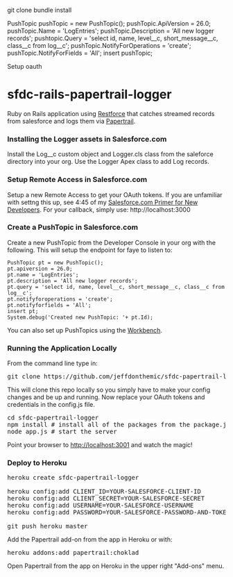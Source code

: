 
git clone
bundle install

PushTopic pushTopic = new PushTopic();
pushTopic.ApiVersion = 26.0;
pushTopic.Name = 'LogEntries';
pushTopic.Description = 'All new logger records';
pushtopic.Query = 'select id, name, level__c, short_message__c, class__c from log__c';
pushTopic.NotifyForOperations = 'create';
pushTopic.NotifyForFields = 'All';
insert pushTopic;

Setup oauth


# sfdc-rails-papertrail-logger

Ruby on Rails application using [Restforce](https://github.com/ejholmes/restforce) that catches streamed records from salesforce and logs them via [Papertrail](http://www.papertrailapp.com).

### Installing the Logger assets in Salesforce.com

Install the Log__c custom object and Logger.cls class from the saleforce directory into your org. Use the Logger Apex class to add Log records.

### Setup Remote Access in Salesforce.com

Setup a new Remote Access to get your OAuth tokens. If you are unfamiliar with settng this up, see 4:45 of my [Salesforce.com Primer for New Developers](http://www.youtube.com/watch?v=fq2ju2ML9GM). For your callback, simply use: http://localhost:3000

### Create a PushTopic in Salesforce.com

Create a new PushTopic from the Developer Console in your org with the following. This will setup the endpoint for faye to listen to:

	PushTopic pt = new PushTopic();  
	pt.apiversion = 26.0;  
	pt.name = 'LogEntries';
	pt.description = 'All new logger records';  
	pt.query = 'select id, name, level__c, short_message__c, class__c from log__c'; 
	pt.notifyforoperations = 'create';
	pt.notifyforfields = 'All'; 
	insert pt;  
	System.debug('Created new PushTopic: '+ pt.Id);

You can also set up PushTopics using the [Workbench](https://workbench.developerforce.com).

### Running the Application Locally

From the command line type in:
<pre>git clone https://github.com/jeffdonthemic/sfdc-papertrail-logger.git</pre>

This will clone this repo locally so you simply have to make your config changes and be up and running. Now replace your OAuth tokens and credentials in the config.js file.

<pre>cd sfdc-papertrail-logger
npm install # install all of the packages from the package.json file
node app.js # start the server</pre>

Point your browser to [http://localhost:3001](http://localhost:3001) and watch the magic!

### Deploy to Heroku

<pre>heroku create sfdc-papertrail-logger

heroku config:add CLIENT_ID=YOUR-SALESFORCE-CLIENT-ID
heroku config:add CLIENT_SECRET=YOUR-SALESFORCE-SECRET
heroku config:add USERNAME=YOUR-SALESFORCE-USERNAME
heroku config:add PASSWORD=YOUR-SALESFORCE-PASSWORD-AND-TOKEN

git push heroku master</pre>

Add the Papertrail add-on from the app in Heroku or with:

<pre>heroku addons:add papertrail:choklad</pre>

Open Papertrail from the app on Heroku in the upper right "Add-ons" menu.

